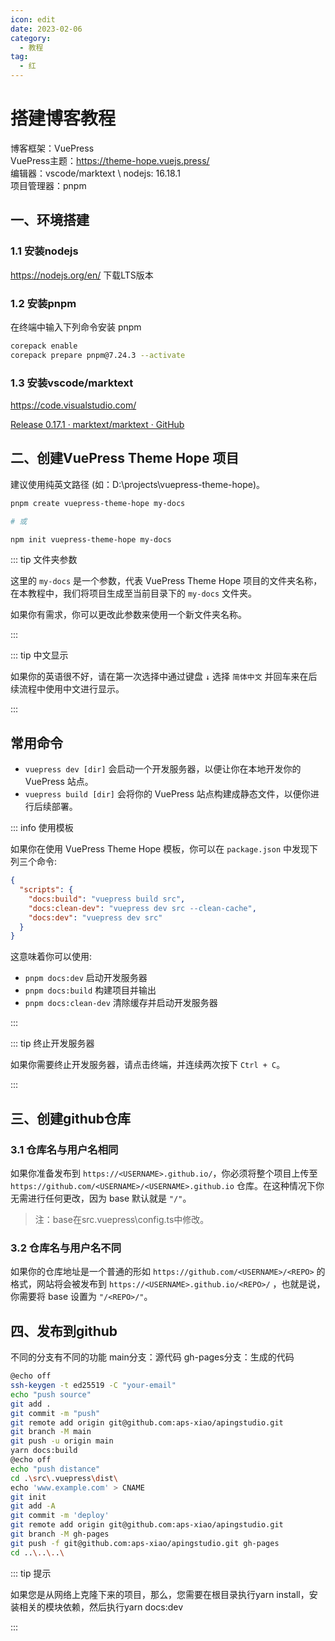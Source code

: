 ```yaml
---
icon: edit
date: 2023-02-06
category:
  - 教程
tag:
  - 红
---
```


# 搭建博客教程

博客框架：VuePress \
VuePress主题：https://theme-hope.vuejs.press/ \
编辑器：vscode/marktext \ 
nodejs: 16.18.1 \
项目管理器：pnpm 

## 一、环境搭建

### 1.1 安装nodejs

https://nodejs.org/en/
下载LTS版本

### 1.2 安装pnpm

在终端中输入下列命令安装 pnpm

```sh
corepack enable
corepack prepare pnpm@7.24.3 --activate
```

### 1.3 安装vscode/marktext

https://code.visualstudio.com/

[Release 0.17.1 · marktext/marktext · GitHub](https://github.com/marktext/marktext/releases/tag/v0.17.1)

## 二、创建VuePress Theme Hope 项目

建议使用纯英文路径 (如：D:\projects\vuepress-theme-hope\)。

```sh
pnpm create vuepress-theme-hope my-docs

# 或

npm init vuepress-theme-hope my-docs
```

::: tip 文件夹参数

这里的 `my-docs` 是一个参数，代表 VuePress Theme Hope 项目的文件夹名称，在本教程中，我们将项目生成至当前目录下的 `my-docs` 文件夹。

如果你有需求，你可以更改此参数来使用一个新文件夹名称。

:::

::: tip 中文显示

如果你的英语很不好，请在第一次选择中通过键盘 `↓` 选择 `简体中文` 并回车来在后续流程中使用中文进行显示。

:::

## 常用命令

- `vuepress dev [dir]` 会启动一个开发服务器，以便让你在本地开发你的 VuePress 站点。
- `vuepress build [dir]` 会将你的 VuePress 站点构建成静态文件，以便你进行后续部署。

::: info 使用模板

如果你在使用 VuePress Theme Hope 模板，你可以在 `package.json` 中发现下列三个命令:

```json
{
  "scripts": {
    "docs:build": "vuepress build src",
    "docs:clean-dev": "vuepress dev src --clean-cache",
    "docs:dev": "vuepress dev src"
  }
}
```

这意味着你可以使用:

- `pnpm docs:dev` 启动开发服务器
- `pnpm docs:build` 构建项目并输出
- `pnpm docs:clean-dev` 清除缓存并启动开发服务器

:::

::: tip 终止开发服务器

如果你需要终止开发服务器，请点击终端，并连续两次按下 `Ctrl + C`。

:::

## 三、创建github仓库

### 3.1 仓库名与用户名相同

如果你准备发布到 `https://<USERNAME>.github.io/`，你必须将整个项目上传至 `https://github.com/<USERNAME>/<USERNAME>.github.io` 仓库。在这种情况下你无需进行任何更改，因为 base 默认就是 `"/"`。

> 注：base在src\.vuepress\config.ts中修改。

### 3.2 仓库名与用户名不同

如果你的仓库地址是一个普通的形如 `https://github.com/<USERNAME>/<REPO>` 的格式，网站将会被发布到 `https://<USERNAME>.github.io/<REPO>/` ，也就是说，你需要将 base 设置为 `"/<REPO>/"`。

## 四、发布到github

不同的分支有不同的功能
main分支：源代码
gh-pages分支：生成的代码

```sh
@echo off
ssh-keygen -t ed25519 -C "your-email"
echo "push source"
git add .
git commit -m "push"
git remote add origin git@github.com:aps-xiao/apingstudio.git
git branch -M main
git push -u origin main
yarn docs:build
@echo off
echo "push distance"
cd .\src\.vuepress\dist\
echo 'www.example.com' > CNAME
git init
git add -A
git commit -m 'deploy'
git remote add origin git@github.com:aps-xiao/apingstudio.git
git branch -M gh-pages
git push -f git@github.com:aps-xiao/apingstudio.git gh-pages
cd ..\..\..\
```

::: tip 提示

如果您是从网络上克隆下来的项目，那么，您需要在根目录执行yarn install，安装相关的模块依赖，然后执行yarn docs:dev

:::